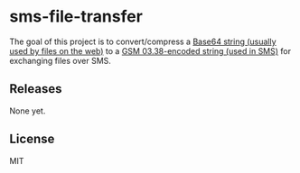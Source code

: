 # sms-file-transfer
The goal of this project is to convert/compress a [Base64 string (usually used by files on the web)](https://en.wikipedia.org/wiki/Base64) to a [GSM 03.38-encoded string (used in SMS)](https://en.wikipedia.org/wiki/GSM_03.38) for exchanging files over SMS.

## Releases
None yet.

## License
MIT
